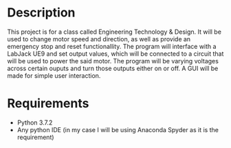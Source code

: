 # Description
This project is for a class called Engineering Technology & Design. It will be used to 
change motor speed and direction, as well as provide an emergency stop and reset 
functionallity. The program will interface with a LabJack UE9 and set output values, which 
will be connected to a circuit that will be used to power the said motor. The program will 
be varying voltages across certain ouputs and turn those outputs either on or off. A GUI 
will be made for simple user interaction.

# Requirements
* Python 3.7.2
* Any python IDE (in my case I will be using Anaconda Spyder as it is the requirement)
